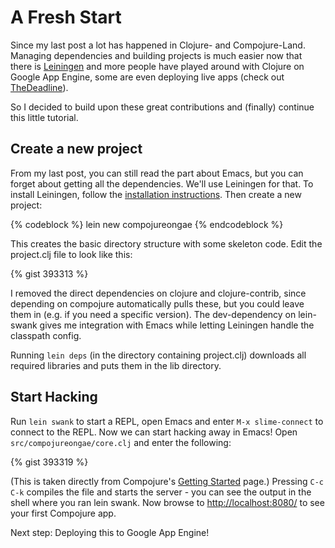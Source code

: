 # A Fresh Start

Since my last post a lot has happened in Clojure- and
Compojure-Land. Managing dependencies and building projects is much
easier now that there is [Leiningen][1] and more people
have played around with Clojure on Google App Engine, some are even
deploying live apps (check out [TheDeadline][2]). 

So I decided to build upon these great contributions and (finally)
continue this little tutorial.

<!--more-->

## Create a new project

From my last post, you can still read the part about Emacs, but you
can forget about getting all the dependencies. We'll use Leiningen for
that. To install Leiningen, follow the [installation instructions][1]. 
Then create a new project:

{% codeblock %}
lein new compojureongae
{% endcodeblock %}

This creates the basic directory structure with some skeleton
code. Edit the project.clj file to look like this:

{% gist 393313 %}

I removed the direct dependencies on clojure and clojure-contrib,
since depending on compojure automatically pulls these, but you could
leave them in (e.g. if you need a specific version). The
dev-dependency on lein-swank gives me integration with Emacs while
letting Leiningen handle the classpath config.

Running `lein deps` (in the directory containing project.clj)
downloads all required libraries and puts them in the lib directory.

## Start Hacking

Run `lein swank` to start a REPL, open Emacs and enter 
`M-x slime-connect` to connect to the REPL. Now we can start hacking
away in Emacs! Open `src/compojureongae/core.clj` and enter the
following: 

{% gist 393319 %}

(This is taken directly from Compojure's [Getting Started][3] page.)
Pressing `C-c C-k` compiles the file and starts the server - you can
see the output in the shell where you ran lein swank. Now browse to
<http://localhost:8080/> to see your first Compojure app.

Next step: Deploying this to Google App Engine!

[1]: http://github.com/technomancy/leiningen
[2]: http://the-deadline.appspot.com/
[3]: http://weavejester.github.com/compojure/docs/getting-started.html
